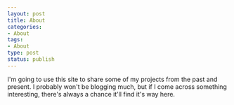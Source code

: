 ```yaml
--- 
layout: post
title: About
categories:
- About
tags: 
- About
type: post
status: publish
---
```

I'm going to use this site to share some of my projects from the past and present. 
I probably won't be blogging much, but if I come across something interesting, there's 
always a chance it'll find it's way here.
